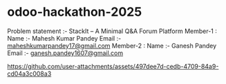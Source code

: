 # odoo-hackathon-2025
Problem statement :- StackIt – A Minimal Q&A Forum Platform
Member-1 :
Name :- Mahesh Kumar Pandey
Email :- maheshkumarpandey17@gmail.com
Member-2 :
Name :- Ganesh Pandey 
Email :- ganesh.pandey1607@gmail.com


https://github.com/user-attachments/assets/497dee7d-cedb-4709-84a9-cd04a3c008a3

